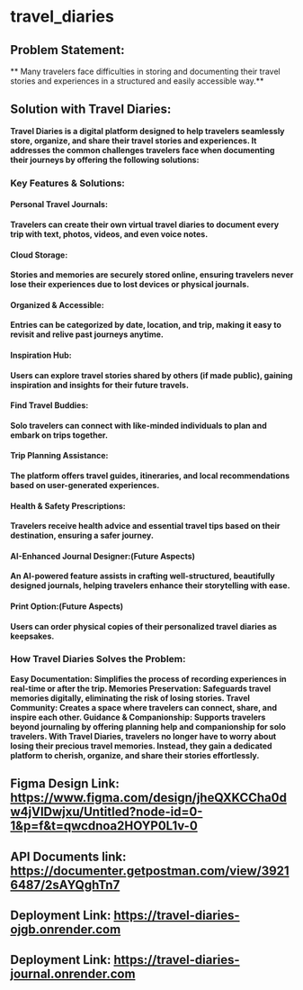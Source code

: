 # travel_diaries

## Problem Statement:
** Many travelers face difficulties in storing and documenting their travel stories and experiences in a structured and easily accessible way.**

## Solution with Travel Diaries:

**Travel Diaries is a digital platform designed to help travelers seamlessly store, organize, and share their travel stories and experiences. It addresses the common challenges travelers face when documenting their journeys by offering the following solutions:**

### Key Features & Solutions:
#### Personal Travel Journals:
**Travelers can create their own virtual travel diaries to document every trip with text, photos, videos, and even voice notes.**

#### Cloud Storage:
**Stories and memories are securely stored online, ensuring travelers never lose their experiences due to lost devices or physical journals.**

#### Organized & Accessible:
**Entries can be categorized by date, location, and trip, making it easy to revisit and relive past journeys anytime.**

#### Inspiration Hub:
**Users can explore travel stories shared by others (if made public), gaining inspiration and insights for their future travels.**

#### Find Travel Buddies:
**Solo travelers can connect with like-minded individuals to plan and embark on trips together.**

#### Trip Planning Assistance:
**The platform offers travel guides, itineraries, and local recommendations based on user-generated experiences.**

#### Health & Safety Prescriptions:
**Travelers receive health advice and essential travel tips based on their destination, ensuring a safer journey.**

#### AI-Enhanced Journal Designer:(Future Aspects)
**An AI-powered feature assists in crafting well-structured, beautifully designed journals, helping travelers enhance their storytelling with ease.**

#### Print Option:(Future Aspects)
**Users can order physical copies of their personalized travel diaries as keepsakes.**

### How Travel Diaries Solves the Problem:
**Easy Documentation: Simplifies the process of recording experiences in real-time or after the trip.
Memories Preservation: Safeguards travel memories digitally, eliminating the risk of losing stories.
Travel Community: Creates a space where travelers can connect, share, and inspire each other.
Guidance & Companionship: Supports travelers beyond journaling by offering planning help and companionship for solo travelers.
With Travel Diaries, travelers no longer have to worry about losing their precious travel memories. Instead, they gain a dedicated platform to cherish, organize, and share their stories effortlessly.**

## Figma Design Link: https://www.figma.com/design/jheQXKCCha0dw4jVIDwjxu/Untitled?node-id=0-1&p=f&t=qwcdnoa2HOYP0L1v-0

## API Documents link: https://documenter.getpostman.com/view/39216487/2sAYQghTn7

## Deployment Link: https://travel-diaries-ojgb.onrender.com
## Deployment Link: https://travel-diaries-journal.onrender.com

